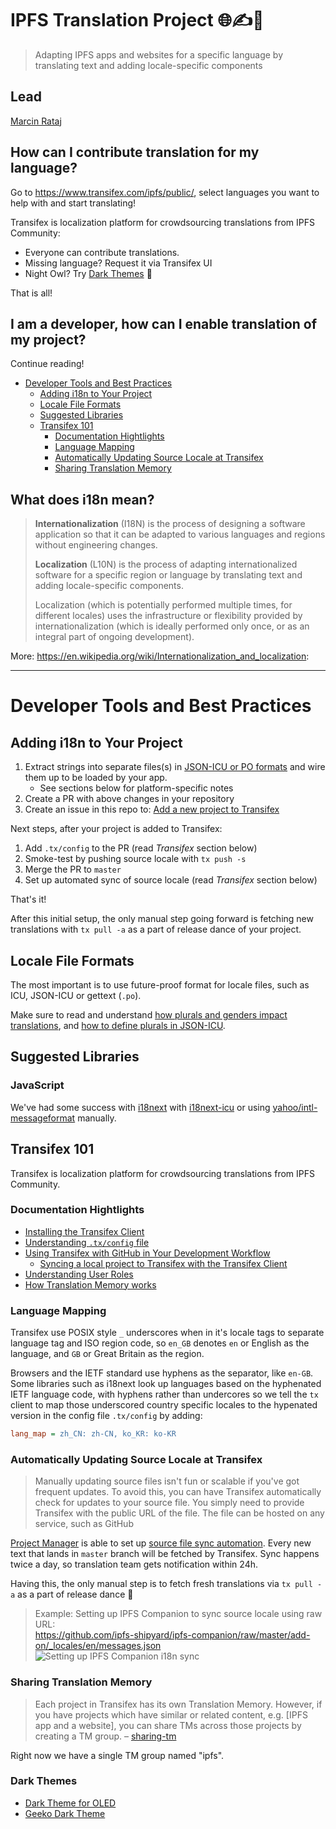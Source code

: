 # IPFS Translation Project  🌐✍️🖖

> Adapting IPFS apps and websites for a specific language by translating text and adding locale-specific components

## Lead

[Marcin Rataj](https://github.com/lidel)


## How can I contribute translation for my language?

Go to https://www.transifex.com/ipfs/public/, select languages you want to help with and start translating!  

Transifex is localization platform for crowdsourcing translations from IPFS Community:
- Everyone can contribute translations.
- Missing language? Request it via Transifex UI
- Night Owl? Try [Dark Themes](#dark-themes) :owl:

That is all!

## I am a developer, how can I enable translation of my project?

Continue reading! 


- [Developer Tools and Best Practices](#developer-tools-and-best-practices)
  - [Adding i18n to Your Project](#adding-i18n-to-your-project)
  - [Locale File Formats](#locale-file-formats)
  - [Suggested Libraries](#suggested-libraries)
  - [Transifex 101](#transifex-101)
    - [Documentation Hightlights](#documentation-hightlights)
    - [Language Mapping](#language-mapping)
    - [Automatically Updating Source Locale at Transifex](#automatically-updating-source-locale-at-transifex)
    - [Sharing Translation Memory](#sharing-translation-memory)

## What does i18n mean?

> **Internationalization** (I18N) is the process of designing a software application so that it can be adapted to various languages and regions without engineering changes. 
>
> **Localization** (L10N) is the process of adapting internationalized software for a specific region or language by translating text and adding locale-specific components. 
>
> Localization (which is potentially performed multiple times, for different locales) uses the infrastructure or flexibility provided by internationalization (which is ideally performed only once, or as an integral part of ongoing development).

More: https://en.wikipedia.org/wiki/Internationalization_and_localization:

----


# Developer Tools and Best Practices

## Adding i18n to Your Project

1. Extract strings into separate files(s) in [JSON-ICU or PO formats](#locale-file-formats) and wire them up to be loaded by your app.
   - See sections below for platform-specific notes
1. Create a PR with above changes in your repository
1. Create an issue in this repo to: [Add a new project to Transifex](https://github.com/lidel/i18n/issues/new/choose)

Next steps, after your project is added to Transifex:

1. Add `.tx/config` to the PR (read _Transifex_ section below)
1. Smoke-test by pushing source locale with `tx push -s` 
1. Merge the PR to `master`
1. Set up automated sync of source locale (read _Transifex_ section below)

That's it!

After this initial setup, the only manual step going forward is fetching new translations with `tx pull -a` as a part of release dance of your project.

## Locale File Formats

The most important is to use future-proof format for locale files, such as ICU, JSON-ICU or gettext (`.po`). 

Make sure to read and understand [how plurals and genders impact translations](https://docs.transifex.com/projects/plurals-and-genders), and [how to define plurals in JSON-ICU](https://docs.transifex.com/formats/json#plurals-support).

## Suggested Libraries

### JavaScript

We've had some success with [i18next](https://www.i18next.com/) with [i18next-icu](https://github.com/i18next/i18next-icu) or  using [yahoo/intl-messageformat](https://github.com/yahoo/intl-messageformat) manually.

## Transifex 101
 
Transifex is localization platform for crowdsourcing translations from IPFS Community.
 
### Documentation Hightlights
 
- [Installing the Transifex Client](https://docs.transifex.com/client/installing-the-client)
- [Understanding `.tx/config` file](https://docs.transifex.com/client/client-configuration#section-tx-config)
- [Using Transifex with GitHub in Your Development Workflow](https://docs.transifex.com/integrations/github)
  - [Syncing a local project to Transifex with the Transifex Client](https://docs.transifex.com/integrations/github#section-using-the-client)
- [Understanding User Roles](https://docs.transifex.com/teams/understanding-user-roles)
- [How Translation Memory works](https://docs.transifex.com/setup/translation-memory/)

### Language Mapping

Transifex use POSIX style `_` underscores when in it's locale tags to separate language tag and ISO region code, so `en_GB`
denotes `en` or English as the language, and `GB` or Great Britain as the region.

Browsers and the IETF standard use hyphens as the separator, like `en-GB`. Some libraries such as i18next look up languages based on the hyphenated IETF language code, with hyphens rather than undercores so we tell the `tx` client to map those underscored country specific locales to the hypenated version in the config file `.tx/config` by adding:

```ini
lang_map = zh_CN: zh-CN, ko_KR: ko-KR
```

###  Automatically Updating Source Locale at Transifex

>  Manually updating source files isn't fun or scalable if you've got frequent updates. To avoid this, you can have Transifex automatically check for updates to your source file. You simply need to provide Transifex with the public URL of the file. The file can be hosted on any service, such as GitHub 

[Project Manager](https://docs.transifex.com/teams/understanding-user-roles) is able to set up [source file sync automation](https://docs.transifex.com/projects/updating-content/#automatically-updating-source-files).  Every new text that lands in `master` branch will be fetched by Transifex. Sync happens twice a day, so translation team gets notification within 24h.

Having this, the only manual step is to fetch fresh translations via `tx pull -a` as a part of release dance :dancer:

> Example: Setting up IPFS Companion to sync source locale using raw URL:    
> https://github.com/ipfs-shipyard/ipfs-companion/raw/master/add-on/_locales/en/messages.json
> ![Setting up IPFS Companion i18n sync](https://user-images.githubusercontent.com/157609/45259536-88d40a80-b3cf-11e8-9944-38f1836f275b.png)

### Sharing Translation Memory

> Each project in Transifex has its own Translation Memory. However, if you have projects which have similar or related content, e.g. [IPFS app and a website], you can share TMs across those projects by creating a TM group. – [sharing-tm](https://docs.transifex.com/setup/translation-memory/sharing-tm)

Right now we have a single TM group named "ipfs".

### Dark Themes 
   - [Dark Theme for OLED](https://userstyles.org/styles/161907/transifex-black)
   - [Geeko Dark Theme](https://userstyles.org/styles/164067/transifex-geeko-dark)
